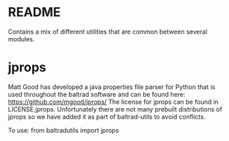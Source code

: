 README
======

Contains a mix of different utilities that are common between several modules.

jprops
=====================================
Matt Good has developed a java properties file parser for Python that is used throughout the
baltrad software and can be found here: https://github.com/mgood/jprops/
The license for jprops can be found in LICENSE.jprops.
Unfortunately there are not many prebuilt distributions of jprops so we have added it as part
of baltrad-utils to avoid conflicts.

To use:
  from baltradutils import jprops






